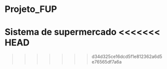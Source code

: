# Projeto_FUP
Sistema de supermercado
<<<<<<< HEAD
=======

>>>>>>> d34d325ce16dcd5f1e812362a6d5e76565df7a6a

